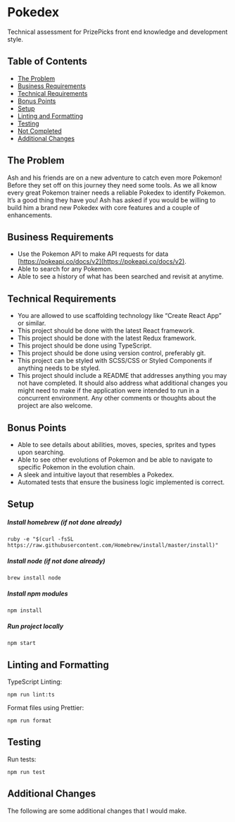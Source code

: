 # Pokedex

Technical assessment for PrizePicks front end knowledge and development style.

## Table of Contents

-   [The Problem](#the-problem)
-   [Business Requirements](#business-requirements)
-   [Technical Requirements](#technical-requirements)
-   [Bonus Points](#bonus-points)
-   [Setup](#setup)
-   [Linting and Formatting](#linting-and-formatting)
-   [Testing](#testing)
-   [Not Completed](#not-completed)
-   [Additional Changes](#additional-changes)

## The Problem

Ash and his friends are on a new adventure to catch even more Pokemon! Before they set off on this journey they need some tools. As we all know every great Pokemon trainer needs a reliable Pokedex to identify Pokemon. It’s a good thing they have you! Ash has asked if you would be willing to build him a brand new Pokedex with core features and a couple of enhancements.

## Business Requirements

-   Use the Pokemon API to make API requests for data [https://pokeapi.co/docs/v2](https://pokeapi.co/docs/v2).
-   Able to search for any Pokemon.
-   Able to see a history of what has been searched and revisit at anytime.

## Technical Requirements

-   You are allowed to use scaffolding technology like “Create React App” or similar.
-   This project should be done with the latest React framework.
-   This project should be done with the latest Redux framework.
-   This project should be done using TypeScript.
-   This project should be done using version control, preferably git.
-   This project can be styled with SCSS/CSS or Styled Components if anything needs to be styled.
-   This project should include a README that addresses anything you may not have completed. It should also address what additional changes you might need to make if the application were intended to run in a concurrent environment. Any other comments or thoughts about the project are also welcome.

## Bonus Points

-   Able to see details about abilities, moves, species, sprites and types upon searching.
-   Able to see other evolutions of Pokemon and be able to navigate to specific Pokemon in the evolution chain.
-   A sleek and intuitive layout that resembles a Pokedex.
-   Automated tests that ensure the business logic implemented is correct.

## Setup

##### Install homebrew (if not done already)

```
ruby -e "$(curl -fsSL https://raw.githubusercontent.com/Homebrew/install/master/install)"
```

##### Install node (if not done already)

```
brew install node
```

##### Install npm modules

```
npm install
```

##### Run project locally

```
npm start
```

## Linting and Formatting

TypeScript Linting:

```
npm run lint:ts
```

Format files using Prettier:

```
npm run format
```

## Testing

Run tests:

```
npm run test
```

## Additional Changes

The following are some additional changes that I would make.
